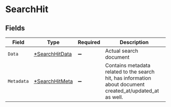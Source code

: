 # SearchHit


## Fields

| Field                                                                                                      | Type                                                                                                       | Required                                                                                                   | Description                                                                                                |
| ---------------------------------------------------------------------------------------------------------- | ---------------------------------------------------------------------------------------------------------- | ---------------------------------------------------------------------------------------------------------- | ---------------------------------------------------------------------------------------------------------- |
| `Data`                                                                                                     | [*SearchHitData](../../models/shared/searchhitdata.md)                                                     | :heavy_minus_sign:                                                                                         | Actual search document                                                                                     |
| `Metadata`                                                                                                 | [*SearchHitMeta](../../models/shared/searchhitmeta.md)                                                     | :heavy_minus_sign:                                                                                         | Contains metadata related to the search hit, has information about document created_at/updated_at as well. |